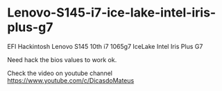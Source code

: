 # Lenovo-S145-i7-ice-lake-intel-iris-plus-g7
 EFI Hackintosh Lenovo S145 10th i7 1065g7 IceLake Intel Iris Plus G7

Need hack the bios values to work ok.

Check the video on youtube channel https://www.youtube.com/c/DicasdoMateus